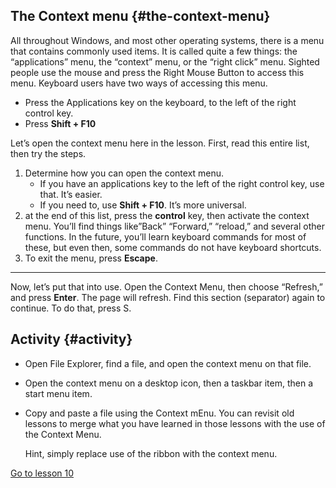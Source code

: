 The Context menu {#the-context-menu}
----------------

All throughout Windows, and most other operating systems, there is a
menu that contains commonly used items. It is called quite a few things:
the “applications” menu, the “context” menu, or the “right click” menu.
Sighted people use the mouse and press the Right Mouse Button to access
this menu. Keyboard users have two ways of accessing this menu.

-   Press the Applications key on the keyboard, to the left of the right
    control key.
-   Press **Shift + F10**

Let’s open the context menu here in the lesson. First, read this entire
list, then try the steps.

1.  Determine how you can open the context menu.
    -   If you have an applications key to the left of the right control
        key, use that. It’s easier.
    -   If you need to, use **Shift + F10**. It’s more universal.
2.  at the end of this list, press the **control** key, then activate
    the context menu. You’ll find things like”Back” “Forward,” “reload,”
    and several other functions. In the future, you’ll learn keyboard
    commands for most of these, but even then, some commands do not have
    keyboard shortcuts.
3.  To exit the menu, press **Escape**.

------------------------------------------------------------------------

Now, let’s put that into use. Open the Context Menu, then choose
“Refresh,” and press **Enter**. The page will refresh. Find this section
(separator) again to continue. To do that, press S.

Activity {#activity}
--------

-   Open File Explorer, find a file, and open the context menu on that
    file.

-   Open the context menu on a desktop icon, then a taskbar item, then a
    start menu item.

-   Copy and paste a file using the Context mEnu. You can revisit old
    lessons to merge what you have learned in those lessons with the use
    of the Context Menu.

    <aside markdown="1">

    Hint, simply replace use of the ribbon with the context menu.

    </aside>

[Go to lesson 10](Lesson%2010%20-%20Editing%20Text.md)
